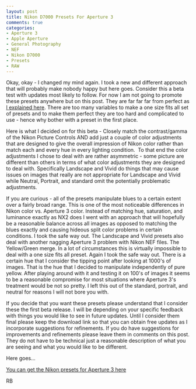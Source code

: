 ```yaml
---
layout: post
title: Nikon D7000 Presets For Aperture 3
comments: true
categories:
- Aperture 3
- Apple Aperture
- General Photography
- NEF
- Nikon D7000
- Presets
- RAW
---
```

Okay, okay - I changed my mind again. I took a new and different approach that will probably make nobody happy but here goes. Consider this a beta test with updates most likely to follow. For now I am not going to promote these presets anywhere but on this post. They are far far far from perfect as <a href="http://photo.rwboyer.com/2011/11/04/aperture-3-nikon-d7000-presets-the-saga-continues/">I explained here</a>. There are too many variables to make a one size fits all set of presets and to make them perfect they are too hard and complicated to use - hence why bother with a preset in the first place.

Here is what I decided on for this beta - Closely match the contrast/gamma of the Nikon Picture Controls AND add just a couple of color adjustments that are designed to give the overall impression of Nikon color rather than match each and every hue in every lighting condition.  To that end the color adjustments I chose to deal with are rather asymmetric - some picture are different than others in terms of what color adjustments they are designed to deal with. Specifically Landscape and Vivid do things that may cause issues on images that really are not appropriate for Landscape and Vivid while Neutral, Portrait, and standard omit the potentially problematic adjustments.

If you are curious - all of the presets manipulate blues to a certain extent over a fairly broad range. This is one of the most noticeable differences in Nikon color vs. Aperture 3 color. Instead of matching hue, saturation, and luminance exactly as NX2 does I went with an approach that will hopefully be a reasonable balance across all images as opposed to matching the blues exactly and causing hideous split color problems in certain conditions. I took the safe way out. The Landscape and Vivid presets also deal with another nagging Aperture 3 problem with Nikon NEF files. The Yellow/Green merge. In a lot of circumstances this is virtually impossible to deal with a one size fits all preset. Again I took the safe way out. There is a certain hue that I consider the tipping point after looking at 1000's of images. That is the hue that I decided to manipulate independently of pure yellow. After playing around with it and testing it on 100's of images it seems to be a reasonable compromise for most situations where Aperture 3's treatment would be not so pretty. I left this out of the standard, portrait, and neutral for reasons I will not bore you with.

If you decide that you want these presets please understand that I consider these the first beta release. I will be depending on your specific feedback with things you would like to see in future updates. Until I consider them final please keep the download link so that you can obtain free updates as I incorporate suggestions for refinements. If you do have suggestions for improvements and refinements please leave them in comments on this post. They do not have to be technical just a reasonable description of what you are seeing and what you would like to be different.

Here goes...

[You can get the Nikon presets for Aperture 3 here](http://store.rwboyer.com)

RB